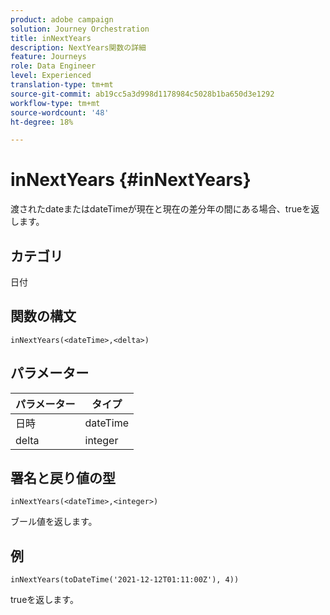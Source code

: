 ```yaml
---
product: adobe campaign
solution: Journey Orchestration
title: inNextYears
description: NextYears関数の詳細
feature: Journeys
role: Data Engineer
level: Experienced
translation-type: tm+mt
source-git-commit: ab19cc5a3d998d1178984c5028b1ba650d3e1292
workflow-type: tm+mt
source-wordcount: '48'
ht-degree: 18%

---
```



# inNextYears {#inNextYears}

渡されたdateまたはdateTimeが現在と現在の差分年の間にある場合、trueを返します。

## カテゴリ

日付

## 関数の構文

`inNextYears(<dateTime>,<delta>)`

## パラメーター

| パラメーター | タイプ |
|-----------|------------------|
| 日時 | dateTime |
| delta | integer |

## 署名と戻り値の型

`inNextYears(<dateTime>,<integer>)`

ブール値を返します。

## 例

`inNextYears(toDateTime('2021-12-12T01:11:00Z'), 4))`

trueを返します。
